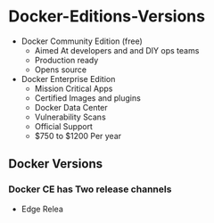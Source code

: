 
# Docker-Editions-Versions

-  Docker Community Edition (free)
   - Aimed At developers and and DIY ops teams
   - Production ready
	- Opens source
-  Docker Enterprise Edition
   - Mission Critical Apps  
   - Certified Images and plugins
   - Docker Data Center
   - Vulnerability Scans
   - Official Support
   -  $750 to $1200 Per year

## Docker Versions
### Docker CE has Two release channels
- Edge Relea

<!--stackedit_data:
eyJoaXN0b3J5IjpbMTA5NTI5NTA1NywxMTczMTYxOTcxXX0=
-->